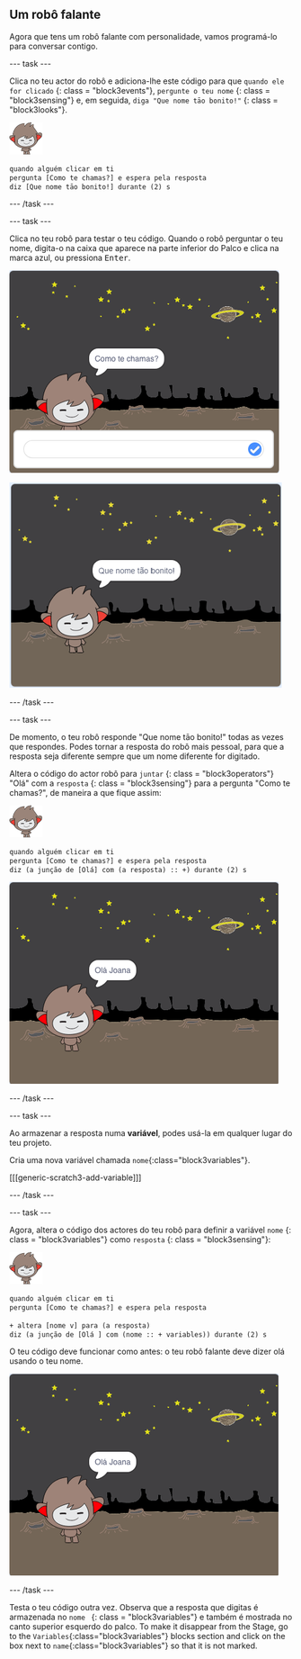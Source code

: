 ## Um robô falante

Agora que tens um robô falante com personalidade, vamos programá-lo para conversar contigo.

\--- task \---

Clica no teu actor do robô e adiciona-lhe este código para que ` quando ele for clicado ` {: class = "block3events"}, ` pergunte o teu nome ` {: class = "block3sensing"} e, em seguida, ` diga "Que nome tāo bonito!" ` {: class = "block3looks"}.

![actor nano](images/nano-sprite.png)

```blocks3
quando alguém clicar em ti
pergunta [Como te chamas?] e espera pela resposta
diz [Que nome tāo bonito!] durante (2) s
```

\--- /task \---

\--- task \---

Clica no teu robô para testar o teu código. Quando o robô perguntar o teu nome, digita-o na caixa que aparece na parte inferior do Palco e clica na marca azul, ou pressiona <kbd>Enter</kbd>.

![Testar a resposta do robô falante](images/chatbot-ask-test1.png)

![Testar a resposta do robô falante](images/chatbot-ask-test2.png)

\--- /task \---

\--- task \---

De momento, o teu robô responde "Que nome tāo bonito!" todas as vezes que respondes. Podes tornar a resposta do robô mais pessoal, para que a resposta seja diferente sempre que um nome diferente for digitado.

Altera o código do actor robô para ` juntar ` {: class = "block3operators"} "Olá" com a `resposta` {: class = "block3sensing"} para a pergunta "Como te chamas?", de maneira a que fique assim:

![actor nano](images/nano-sprite.png)

```blocks3
quando alguém clicar em ti
pergunta [Como te chamas?] e espera pela resposta
diz (a junção de [Olá] com (a resposta) :: +) durante (2) s
```

![Testar uma resposta personalizada](images/chatbot-answer-test.png)

\--- /task \---

\--- task \---

Ao armazenar a resposta numa **variável**, podes usá-la em qualquer lugar do teu projeto.

Cria uma nova variável chamada `nome`{:class="block3variables"}.

[[[generic-scratch3-add-variable]]]

\--- /task \---

\--- task \---

Agora, altera o código dos actores do teu robô para definir a variável ` nome ` {: class = "block3variables"} como ` resposta ` {: class = "block3sensing"}:

![actor nano](images/nano-sprite.png)

```blocks3
quando alguém clicar em ti
pergunta [Como te chamas?] e espera pela resposta

+ altera [nome v] para (a resposta)
diz (a junção de [Olá ] com (nome :: + variables)) durante (2) s
```

O teu código deve funcionar como antes: o teu robô falante deve dizer olá usando o teu nome.

![Testar uma resposta personalizada](images/chatbot-answer-test.png)

\--- /task \---

Testa o teu código outra vez. Observa que a resposta que digitas é armazenada no `nome ` {: class = "block3variables"} e também é mostrada no canto superior esquerdo do palco. To make it disappear from the Stage, go to the `Variables`{:class="block3variables"} blocks section and click on the box next to `name`{:class="block3variables"} so that it is not marked.